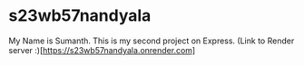 # s23wb57nandyala
My Name is Sumanth. This is my second project on Express. 
(Link to Render server :)[https://s23wb57nandyala.onrender.com]
